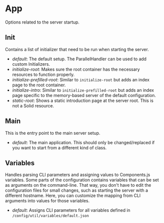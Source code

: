 # App

Options related to the server startup.

## Init

Contains a list of initializer that need to be run when starting the server.

* *default*: The default setup. The ParallelHandler can be used to add custom Initializers.
* *initialize-root*: Makes sure the root container has the necessary resources to function properly.
* *initialize-prefilled-root*: Similar to `initialize-root` but adds an index page to the root container.
* *initialize-intro*: Similar to `initialize-prefilled-root` but adds an index page
                      specific to the memory-based server of the default configuration.
* *static-root*: Shows a static introduction page at the server root. This is not a Solid resource.

## Main

This is the entry point to the main server setup.

* *default*: The main application. This should only be changed/replaced
  if you want to start from a different kind of class.

## Variables

Handles parsing CLI parameters and assigning values to Components.js variables.
Some parts of the configuration contains variables that can be set as arguments on the command-line.
That way, you don't have to edit the configuration files for small changes,
such as starting the server with a different hostname.
Here, you can customize the mapping from CLI arguments into values for those variables.

* *default*: Assigns CLI parameters for all variables defined in `/config/util/variables/default.json`
